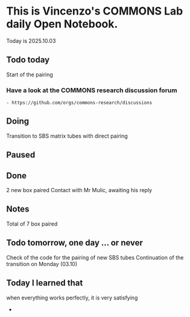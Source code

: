 


# This is Vincenzo's COMMONS Lab daily Open Notebook.

Today is 2025.10.03

## Todo today
Start of the pairing
### Have a look at the COMMONS research discussion forum
    - https://github.com/orgs/commons-research/discussions


###

## Doing
Transition to SBS matrix tubes with direct pairing
## Paused

## Done
2 new box paired
Contact with Mr Mulic, awaiting his reply 
## Notes
Total of 7 box paired
## Todo tomorrow, one day ... or never 
Check of the code for the pairing of new SBS tubes
Continuation of the transition on Monday (03.10)
###
###


## Today I learned that
when everything works perfectly, it is very satisfying 

- 